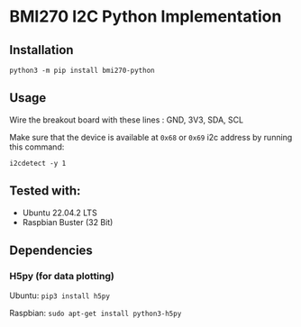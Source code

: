 # BMI270 I2C Python Implementation

## Installation

`python3 -m pip install bmi270-python`

## Usage
Wire the breakout board with these lines : GND, 3V3, SDA, SCL

Make sure that the device is available at `0x68` or `0x69` i2c address by running this command:

`i2cdetect -y 1`

## Tested with:
- Ubuntu 22.04.2 LTS
- Raspbian Buster (32 Bit)

## Dependencies

### H5py (for data plotting)
Ubuntu:
`pip3 install h5py`

Raspbian:
`sudo apt-get install python3-h5py`